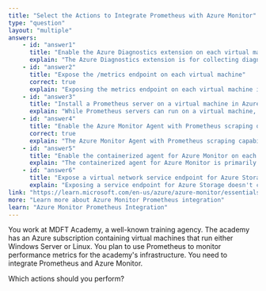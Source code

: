 ```yaml
---
title: "Select the Actions to Integrate Prometheus with Azure Monitor"
type: "question"
layout: "multiple"
answers:
    - id: "answer1"
      title: "Enable the Azure Diagnostics extension on each virtual machine"
      explain: "The Azure Diagnostics extension is for collecting diagnostic logs and metrics, but it doesn't specifically enable Prometheus integration with Azure Monitor. This would collect metrics but not in the Prometheus format needed for this integration."
    - id: "answer2"
      title: "Expose the /metrics endpoint on each virtual machine"
      correct: true
      explain: "Exposing the metrics endpoint on each virtual machine is necessary for Prometheus integration with Azure Monitor. This allows the Prometheus scraper to access and collect the metrics generated by applications running on the virtual machines, making them available for monitoring in Azure Monitor."
    - id: "answer3"
      title: "Install a Prometheus server on a virtual machine in Azure"
      explain: "While Prometheus servers can run on a virtual machine, for Azure Monitor integration, you don't need to install a separate Prometheus server on a VM. Azure Monitor can scrape Prometheus metrics directly without requiring a dedicated Prometheus server."
    - id: "answer4"
      title: "Enable the Azure Monitor Agent with Prometheus scraping on each virtual machine"
      correct: true
      explain: "The Azure Monitor Agent with Prometheus scraping capability is a key component for integrating Prometheus with Azure Monitor. It collects Prometheus metrics from the exposed endpoints and forwards them to Azure Monitor, enabling centralized monitoring of Prometheus metrics within the Azure ecosystem."
    - id: "answer5"
      title: "Enable the containerized agent for Azure Monitor on each virtual machine"
      explain: "The containerized agent for Azure Monitor is primarily for container monitoring scenarios, not for direct Prometheus integration with virtual machines that aren't running containers."
    - id: "answer6"
      title: "Expose a virtual network service endpoint for Azure Storage"
      explain: "Exposing a service endpoint for Azure Storage doesn't contribute to integrating Prometheus with Azure Monitor. This is used for securing connections to Azure Storage services."
link: "https://learn.microsoft.com/en-us/azure/azure-monitor/essentials/prometheus-metrics-overview"
more: "Learn more about Azure Monitor Prometheus integration"
learn: "Azure Monitor Prometheus Integration"
---
```

You work at MDFT Academy, a well-known training agency. The academy has an Azure subscription containing virtual machines that run either Windows Server or Linux. You plan to use Prometheus to monitor performance metrics for the academy's infrastructure. You need to integrate Prometheus and Azure Monitor.

Which actions should you perform?
